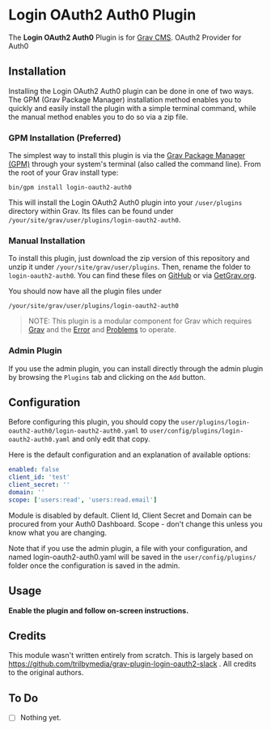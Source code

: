 # Login OAuth2 Auth0 Plugin

The **Login OAuth2 Auth0** Plugin is for [Grav CMS](http://github.com/getgrav/grav). OAuth2 Provider for Auth0

## Installation

Installing the Login OAuth2 Auth0 plugin can be done in one of two ways. The GPM (Grav Package Manager) installation method enables you to quickly and easily install the plugin with a simple terminal command, while the manual method enables you to do so via a zip file.

### GPM Installation (Preferred)

The simplest way to install this plugin is via the [Grav Package Manager (GPM)](http://learn.getgrav.org/advanced/grav-gpm) through your system's terminal (also called the command line).  From the root of your Grav install type:

    bin/gpm install login-oauth2-auth0

This will install the Login OAuth2 Auth0 plugin into your `/user/plugins` directory within Grav. Its files can be found under `/your/site/grav/user/plugins/login-oauth2-auth0`.

### Manual Installation

To install this plugin, just download the zip version of this repository and unzip it under `/your/site/grav/user/plugins`. Then, rename the folder to `login-oauth2-auth0`. You can find these files on [GitHub](https://github.com/trilbymedia/grav-plugin-login-oauth2-auth0) or via [GetGrav.org](http://getgrav.org/downloads/plugins#extras).

You should now have all the plugin files under

    /your/site/grav/user/plugins/login-oauth2-auth0
	
> NOTE: This plugin is a modular component for Grav which requires [Grav](http://github.com/getgrav/grav) and the [Error](https://github.com/getgrav/grav-plugin-error) and [Problems](https://github.com/getgrav/grav-plugin-problems) to operate.

### Admin Plugin

If you use the admin plugin, you can install directly through the admin plugin by browsing the `Plugins` tab and clicking on the `Add` button.

## Configuration

Before configuring this plugin, you should copy the `user/plugins/login-oauth2-auth0/login-oauth2-auth0.yaml` to `user/config/plugins/login-oauth2-auth0.yaml` and only edit that copy.

Here is the default configuration and an explanation of available options:

```yaml
enabled: false
client_id: 'test'
client_secret: ''
domain: ''
scope: ['users:read', 'users:read.email']
```
Module is disabled by default. Client Id, Client Secret and Domain can be procured from your Auth0 Dashboard. Scope - don't change this unless you know what you are changing.

Note that if you use the admin plugin, a file with your configuration, and named login-oauth2-auth0.yaml will be saved in the `user/config/plugins/` folder once the configuration is saved in the admin.

## Usage

**Enable the plugin and follow on-screen instructions.**

## Credits
This module wasn't written entirely from scratch. This is largely based on https://github.com/trilbymedia/grav-plugin-login-oauth2-slack . All credits to the original authors.

## To Do

- [ ] Nothing yet.

